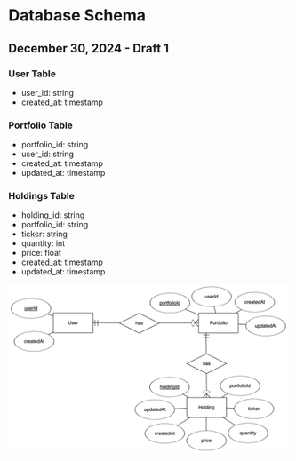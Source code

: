 # Database Schema

## December 30, 2024 - Draft 1

### User Table

-   user_id: string
-   created_at: timestamp

### Portfolio Table

-   portfolio_id: string
-   user_id: string
-   created_at: timestamp
-   updated_at: timestamp

### Holdings Table

-   holding_id: string
-   portfolio_id: string
-   ticker: string
-   quantity: int
-   price: float
-   created_at: timestamp
-   updated_at: timestamp

![Schema](./schema_dec30.png)

